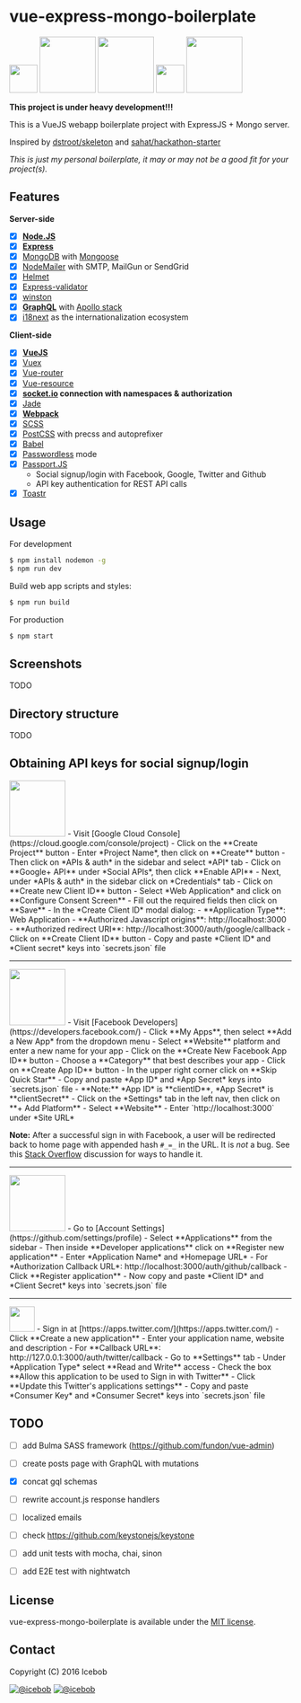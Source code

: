 # vue-express-mongo-boilerplate #

<img src="http://vuejs.org/images/logo.png" width="50">
<img src="https://coligo.io/images/express.svg" width="100">
<img src="https://upload.wikimedia.org/wikipedia/en/thumb/4/45/MongoDB-Logo.svg/527px-MongoDB-Logo.svg.png" width="100">
<img src="https://worldvectorlogo.com/logos/nodejs-icon.svg" width="50">
<img src="https://camo.githubusercontent.com/66747a6e05a799aec9c6e04a3e721ca567748e8b/68747470733a2f2f662e636c6f75642e6769746875622e636f6d2f6173736574732f313336353838312f313931383337332f32653035373166612d376462632d313165332d383436352d3839356632393164343366652e706e67" width="100">

**This project is under heavy development!!!**

This is a VueJS webapp boilerplate project with ExpressJS + Mongo server.

Inspired by [dstroot/skeleton](https://github.com/dstroot/skeleton) and [sahat/hackathon-starter](https://github.com/sahat/hackathon-starter)

*This is just my personal boilerplate, it may or may not be a good fit for your project(s).*

## Features
**Server-side**
* [x] **[Node.JS](https://nodejs.org)**
* [x] **[Express](https://github.com/expressjs/express)**
* [x] [MongoDB](https://www.mongodb.com/) with [Mongoose](https://github.com/Automattic/mongoose)
* [x] [NodeMailer](https://github.com/nodemailer/nodemailer) with SMTP, MailGun or SendGrid
* [x] [Helmet](https://github.com/helmetjs/helmet)
* [x] [Express-validator](https://github.com/ctavan/express-validator)
* [x] [winston](https://github.com/winstonjs/winston)
* [x] **[GraphQL](http://graphql.org/)** with [Apollo stack](http://www.apollostack.com/)
* [x] [i18next](http://i18next.com/) as the internationalization ecosystem

**Client-side**
* [x] **[VueJS](https://github.com/vuejs/vue)**
* [x] [Vuex](https://github.com/vuejs/vuex)
* [x] [Vue-router](https://github.com/vuejs/vue-router)
* [x] [Vue-resource](https://github.com/vuejs/vue-resource)
* [x] **[socket.io](https://github.com/socketio/socket.io) connection with namespaces & authorization**
* [x] [Jade](https://github.com/pugjs/pug)
* [x] **[Webpack](https://github.com/webpack/webpack)**
* [x] [SCSS](http://sass-lang.com/)
* [x] [PostCSS](https://github.com/postcss/postcss) with precss and autoprefixer
* [x] [Babel](https://babeljs.io/)
* [x] [Passwordless](https://www.sitepoint.com/passwordless-authentication-works/) mode
* [x] [Passport.JS](http://passportjs.org/)
	* Social signup/login with Facebook, Google, Twitter and Github
	* API key authentication for REST API calls
* [x] [Toastr](https://github.com/CodeSeven/toastr)

## Usage
For development
```bash
$ npm install nodemon -g
$ npm run dev
```

Build web app scripts and styles:
```bash
$ npm run build
```

For production
```bash
$ npm start
```

## Screenshots
TODO

## Directory structure
TODO

## Obtaining API keys for social signup/login

<img src="https://upload.wikimedia.org/wikipedia/commons/thumb/2/2f/Google_2015_logo.svg/1000px-Google_2015_logo.svg.png" width="100">
- Visit [Google Cloud Console](https://cloud.google.com/console/project)
- Click on the **Create Project** button
- Enter *Project Name*, then click on **Create** button
- Then click on *APIs & auth* in the sidebar and select *API* tab
- Click on **Google+ API** under *Social APIs*, then click **Enable API**
- Next, under *APIs & auth* in the sidebar click on *Credentials* tab
- Click on **Create new Client ID** button
- Select *Web Application* and click on **Configure Consent Screen**
- Fill out the required fields then click on **Save**
- In the *Create Client ID* modal dialog:
 - **Application Type**: Web Application
 - **Authorized Javascript origins**: http://localhost:3000
 - **Authorized redirect URI**: http://localhost:3000/auth/google/callback
- Click on **Create Client ID** button
- Copy and paste *Client ID* and *Client secret* keys into `secrets.json` file

<hr>

<img src="http://www.doit.ba/img/facebook.jpg" width="100">
- Visit [Facebook Developers](https://developers.facebook.com/)
- Click **My Apps**, then select **Add a New App* from the dropdown menu
- Select **Website** platform and enter a new name for your app
- Click on the **Create New Facebook App ID** button
- Choose a **Category** that best describes your app
- Click on **Create App ID** button
- In the upper right corner click on **Skip Quick Star**
- Copy and paste *App ID* and *App Secret* keys into `secrets.json` file
 - **Note:** *App ID* is **clientID**, *App Secret* is **clientSecret**
- Click on the *Settings* tab in the left nav, then click on **+ Add Platform**
- Select **Website**
- Enter `http://localhost:3000` under *Site URL*

**Note:** After a successful sign in with Facebook, a user will be redirected back to home page with appended hash `#_=_` in the URL. It is *not* a bug. See this [Stack Overflow](https://stackoverflow.com/questions/7131909/facebook-callback-appends-to-return-url) discussion for ways to handle it.

<hr>

<img src="https://github.global.ssl.fastly.net/images/modules/logos_page/GitHub-Logo.png" width="100">
- Go to [Account Settings](https://github.com/settings/profile)
- Select **Applications** from the sidebar
- Then inside **Developer applications** click on **Register new application**
- Enter *Application Name* and *Homepage URL*
- For *Authorization Callback URL*: http://localhost:3000/auth/github/callback
- Click **Register application**
- Now copy and paste *Client ID* and *Client Secret* keys into `secrets.json` file

<hr>

<img src="https://g.twimg.com/ios_homescreen_icon.png" width="45">
- Sign in at [https://apps.twitter.com/](https://apps.twitter.com/)
- Click **Create a new application**
- Enter your application name, website and description
- For **Callback URL**: http://127.0.0.1:3000/auth/twitter/callback
- Go to **Settings** tab
- Under *Application Type* select **Read and Write** access
- Check the box **Allow this application to be used to Sign in with Twitter**
- Click **Update this Twitter's applications settings**
- Copy and paste *Consumer Key* and *Consumer Secret* keys into `secrets.json` file

## TODO
* [ ] add Bulma SASS framework (https://github.com/fundon/vue-admin)
* [ ] create posts page with GraphQL with mutations
* [x] concat gql schemas
* [ ] rewrite account.js response handlers
* [ ] localized emails
* [ ] check https://github.com/keystonejs/keystone
* [ ] add unit tests with mocha, chai, sinon
* [ ] add E2E test with nightwatch


## License
vue-express-mongo-boilerplate is available under the [MIT license](https://tldrlegal.com/license/mit-license).

## Contact

Copyright (C) 2016 Icebob

[![@icebob](https://img.shields.io/badge/github-icebob-green.svg)](https://github.com/icebob) [![@icebob](https://img.shields.io/badge/twitter-Icebobcsi-blue.svg)](https://twitter.com/Icebobcsi)
